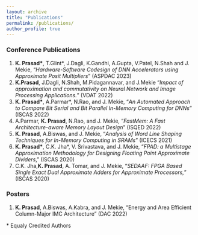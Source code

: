 ```yaml
---
layout: archive
title: "Publications"
permalink: /publications/
author_profile: true
---
```

### Conference Publications
1. **K. Prasad\***, T.Glint\*, J.Dagli, K.Gandhi, A.Gupta, V.Patel, N.Shah and J. Mekie, “_Hardware-Software Codesign of DNN Accelerators using Approximate Posit Multipliers_” (ASPDAC 2023)
2. **K.Prasad**, J.Dagli, N.Shah, M.Pidagannavar,  and J.Mekie “_Impact of approximation and commutativity on Neural Network and Image Processing Applications._” (VDAT 2022)
3. **K. Prasad\***, A.Parmar\*, N.Rao, and J. Mekie, “_An Automated Approach to Compare Bit Serial and Bit Parallel In-Memory Computing for DNNs_” (ISCAS 2022)
4. A.Parmar, **K. Prasad**, N.Rao, and J. Mekie, “_FastMem: A Fast Architecture-aware Memory Layout Design_” (ISQED 2022)
5. **K. Prasad**, A.Biswas, and J. Mekie, “_Analysis of Word Line Shaping Techniques for In-Memory Computing in SRAMs_”  (ICECS 2021) 
6. **K. Prasad\***, C.K. Jha\*, V. Srivastava, and J. Mekie, “_FPAD: a Multistage Approximation Methodology for Designing Floating Point Approximate Dividers_,” (ISCAS 2020)
7. C.K. Jha,**K. Prasad**, A. Tomar, and J. Mekie, “_SEDAAF: FPGA Based Single Exact Dual Approximate Adders for Approximate Processors,_” (ISCAS 2020)

### Posters

1. **K. Prasad**, A.Biswas, A.Kabra, and J. Mekie, “Energy and Area Efficient Column-Major IMC Architecture” (DAC 2022)

\* Equaly Credited Authors
<!-- 
* Prasad, K.\*, Jha, C. K.\*, Srivastava, V. K., & Mekie, J. <a href="https://github.com/ConstantNIT/kailashprasad/blob/master/_pages/fpad.pdf" target="_blank">**FPAD: a Multistage Approximation Methodology for Designing Floating Point Approximate Dividers**</a> IEEE International Symposium on Circuits and Systems 2020, Seville, Spain May 17-20, 2020 \***Equal Contribution**

* Jha, C. K., Prasad, K., Tomar, S. A., & Mekie, J. <a href="https://github.com/ConstantNIT/kailashprasad/blob/master/_pages/sedaf.pdf" target="_blank">**SEDAAF: FPGA Based Single Exact Dual Approximate Adders for Approximate Processors**</a> IEEE International Symposium on Circuits and Systems 2020, Seville, Spain May 17-20, 2020

* Prasad, K., Biswas, A., & Mekie, J. <a href="https://github.com/ConstantNIT/kailashprasad/blob/master/_pages/wls.pdf" target="_blank">**Analysis of Word Line Shaping Techniques for In-Memory Computing in SRAMs**</a> (Paper Accepted in IEEE International Conference on Electronics Circuits and Systems 2021, Dubai, UAE Nov 28 - Dec 01, 2021)

 -->

